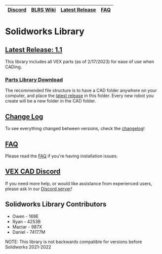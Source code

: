 |[Discord](https://discord.gg/BKV3DJm)|[BLRS Wiki](https://wiki.purduesigbots.com/vex-cad/solidworks)|[Latest Release](https://github.com/VEX-CAD/VEX-CAD-Solidworks/releases/latest)|[FAQ](https://github.com/VEX-CAD/VEX-CAD-Solidworks/wiki)
|---|---|---|---|

# Solidworks Library
## [Latest Release: 1.1](https://github.com/VEX-CAD/VEX-CAD-Solidworks/releases/latest)

This library includes all VEX parts (as of 2/17/2023) for ease of use when CADing.

### [Parts Library Download](https://github.com/VEX-CAD/VEX-CAD-Solidworks/releases/latest)
The recommended file structure is to have a CAD folder anywhere on your computer, and place the [latest release](https://github.com/VEX-CAD/VEX-CAD-Solidworks/releases/latest) in this folder. Every new robot you create will be a new folder in the CAD folder.

## [Change Log](https://github.com/VEX-CAD/VEX-CAD-Solidworks/blob/v1.1.0/Changelog.txt)
To see everything changed between versions, check the [changelog](https://github.com/VEX-CAD/VEX-CAD-Solidworks/blob/v1.1.0/Changelog.txt)!

## [FAQ](https://github.com/VEX-CAD/VEX-CAD-Solidworks/wiki)
Please read the [FAQ](https://github.com/VEX-CAD/VEX-CAD-Solidworks/wiki) if you're having installation issues. 

## [VEX CAD Discord](https://discord.gg/BKV3DJm)
If you need more help, or would like assistance from experienced users, please ask in our [Discord server](https://discord.gg/BKV3DJm)!

## Solidworks Library Contributors
 - Owen - 169E
 - Ryan - 4253B
 - Mactar - 987X
 - Daniel - 74177M

NOTE: This library is not backwards compatible for versions before Solidworks 2021-2022

